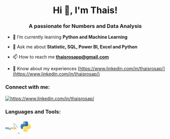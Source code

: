 <h1 align="center">Hi 👋, I'm Thais!</h1>
<h3 align="center">A passionate for Numbers and Data Analysis </h3>

- 🌱 I’m currently learning **Python and Machine Learning**

- 💬 Ask me about **Statistic, SQL, Power BI, Excel and Python**

- 📫 How to reach me **thaisrosapp@gmail.com**

- 📄 Know about my experiences [https://www.linkedin.com/in/thaisrosap/](https://www.linkedin.com/in/thaisrosap/)

<h3 align="left">Connect with me:</h3>
<p align="left">
<a href="https://linkedin.com/in/thaisrosap/" target="blank"><img align="center" src="https://raw.githubusercontent.com/rahuldkjain/github-profile-readme-generator/master/src/images/icons/Social/linked-in-alt.svg" alt="https://www.linkedin.com/in/thaisrosap/" height="30" width="40" /></a>
</p>

<h3 align="left">Languages and Tools:</h3>
<p align="left"> <a href="https://www.mysql.com/" target="_blank" rel="noreferrer"> <img src="https://raw.githubusercontent.com/devicons/devicon/master/icons/mysql/mysql-original-wordmark.svg" alt="mysql" width="40" height="40"/> </a> <a href="https://www.python.org" target="_blank" rel="noreferrer"> <img src="https://raw.githubusercontent.com/devicons/devicon/master/icons/python/python-original.svg" alt="python" width="40" height="40"/> </a> </p>

